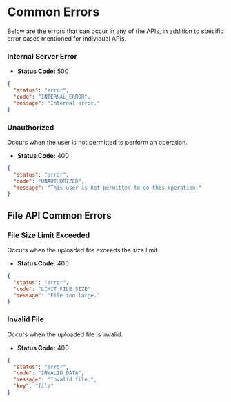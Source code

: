 
# Common Errors
Below are the errors that can occur in any of the APIs, in addition to specific error cases mentioned for individual APIs.

### Internal Server Error
- **Status Code:** 500
```json
{
  "status": "error",
  "code": "INTERNAL_ERROR",
  "message": "Internal error."
}
```

### Unauthorized
Occurs when the user is not permitted to perform an operation.
- **Status Code:** 400
```json
{
  "status": "error",
  "code": "UNAUTHORIZED",
  "message": "This user is not permitted to do this operation."
}
```

## File API Common Errors

### File Size Limit Exceeded
Occurs when the uploaded file exceeds the size limit.
- **Status Code:** 400
```json
{
  "status": "error",
  "code": "LIMIT_FILE_SIZE",
  "message": "File too large."
}
```

### Invalid File
Occurs when the uploaded file is invalid.
- **Status Code:** 400
```json
{
  "status": "error",
  "code": "INVALID_DATA",
  "message": "Invalid file.",
  "key": "file"
}
```
